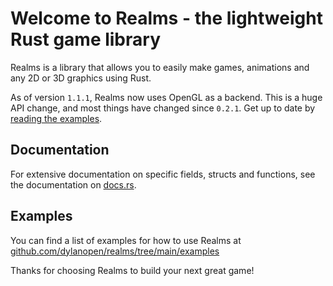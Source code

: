 # Welcome to Realms - the lightweight Rust game library

Realms is a library that allows you to easily make games, animations and any 2D
or 3D graphics using Rust.

As of version `1.1.1`, Realms now uses OpenGL as a backend. This is a huge API
change, and most things have changed since `0.2.1`. Get up to date by
[reading the examples](https://github.com/dylanopen/realms/tree/main/examples).

## Documentation

For extensive documentation on specific fields, structs and functions, see the
documentation on [docs.rs](https://docs.rs/realms).

## Examples

You can find a list of examples for how to use Realms at
[github.com/dylanopen/realms/tree/main/examples](https://github.com/dylanopen/realms/tree/main/examples)

Thanks for choosing Realms to build your next great game!

